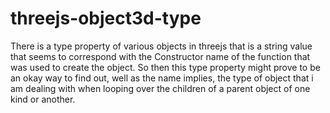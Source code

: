 # threejs-object3d-type

There is a type property of various objects in threejs that is a string value that seems to correspond with the Constructor name of the function that was used to create the object. So then this type property might prove to be an okay way to find out, well as the name implies, the type of object that i am dealing with when looping over the children of a parent object of one kind or another.
